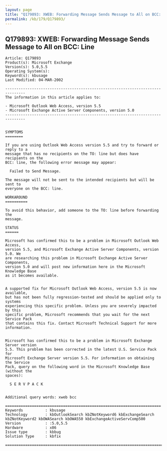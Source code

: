 ```yaml
---
layout: page
title: "Q179893: XWEB: Forwarding Message Sends Message to All on BCC: Line"
permalink: /kb/179/Q179893/
---
```


## Q179893: XWEB: Forwarding Message Sends Message to All on BCC: Line

	Article: Q179893
	Product(s): Microsoft Exchange
	Version(s): 5.0,5.5
	Operating System(s): 
	Keyword(s): kbusage
	Last Modified: 04-MAR-2002
	
	-------------------------------------------------------------------------------
	The information in this article applies to:
	
	- Microsoft Outlook Web Access, version 5.5 
	- Microsoft Exchange Active Server Components, version 5.0 
	-------------------------------------------------------------------------------
	
	
	SYMPTOMS
	========
	
	If you are using Outlook Web Access version 5.5 and try to forward or reply to a
	message that has no recipients on the TO: line but does have recipients on the
	BCC: line, the following error message may appear:
	
	  Failed to Send Message.
	
	The message will not be sent to the intended recipients but will be sent to
	everyone on the BCC: line.
	
	WORKAROUND
	==========
	
	To avoid this behavior, add someone to the TO: line before forwarding the
	message.
	
	STATUS
	======
	
	Microsoft has confirmed this to be a problem in Microsoft Outlook Web Access,
	version 5.5, and Microsoft Exchange Active Server Components, version 5.0. We
	are researching this problem in Microsoft Exchange Active Server Components,
	version 5.0 and will post new information here in the Microsoft Knowledge Base
	as it becomes available.
	
	
	A supported fix for Microsoft Outlook Web Access, version 5.5 is now available,
	but has not been fully regression-tested and should be applied only to systems
	experiencing this specific problem. Unless you are severely impacted by this
	specific problem, Microsoft recommends that you wait for the next Service Pack
	that contains this fix. Contact Microsoft Technical Support for more
	information.
	
	
	Microsoft has confirmed this to be a problem in Microsoft Exchange Server version
	5.5. This problem has been corrected in the latest U.S. Service Pack for
	Microsoft Exchange Server version 5.5. For information on obtaining the Service
	Pack, query on the following word in the Microsoft Knowledge Base (without the
	spaces):
	
	  S E R V P A C K
	
	
	Additional query words: xweb bcc
	
	======================================================================
	Keywords          : kbusage 
	Technology        : kbOutlookSearch kbZNotKeyword6 kbExchangeSearch kbZNotKeyword2 kbOWASearch kbOWA550 kbExchangeActiveServComp500
	Version           : :5.0,5.5
	Hardware          : x86
	Issue type        : kbbug
	Solution Type     : kbfix
	
	=============================================================================
	
